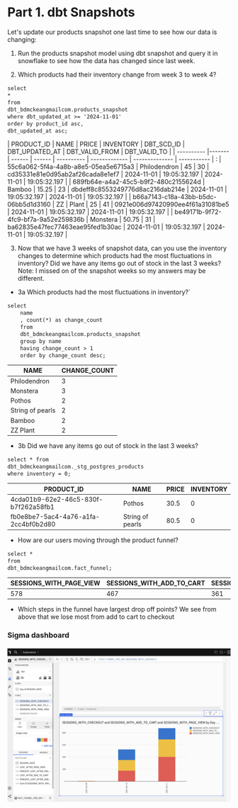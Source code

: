 # Part 1. dbt Snapshots

Let's update our products snapshot one last time to see how our data is changing:

1) Run the products snapshot model using dbt snapshot and query it in snowflake to see how the data has changed since last week. 

2) Which products had their inventory change from week 3 to week 4? 
```
select 
*
from
dbt_bdmckeangmailcom.products_snapshot
where dbt_updated_at >= '2024-11-01'
order by product_id asc,
dbt_updated_at asc;
```

| PRODUCT_ID | NAME | PRICE | INVENTORY | DBT_SCD_ID | DBT_UPDATED_AT | DBT_VALID_FROM | DBT_VALID_TO |
| ---------- |------- | ------ | ------ | ---------- |  ------------- | -------------- |  ----------- | :
| 55c6a062-5f4a-4a8b-a8e5-05ea5e6715a3 | Philodendron | 45 | 30 | cd35331e81e0d95ab2af26cada8e1ef7 | 2024-11-01 | 19:05:32.197 | 2024-11-01 | 19:05:32.197 |
| 689fb64e-a4a2-45c5-b9f2-480c2155624d | Bamboo | 15.25 | 23 | dbdeff8c8553249776d8ac216dab214e | 2024-11-01 | 19:05:32.197 | 2024-11-01 | 19:05:32.197 |
| b66a7143-c18a-43bb-b5dc-06bb5d1d3160 | ZZ | Plant | 25 | 41 | 0921e006d97420990ee4f61a31081be5 | 2024-11-01 | 19:05:32.197 | 2024-11-01 | 19:05:32.197 |
| be49171b-9f72-4fc9-bf7a-9a52e259836b | Monstera | 50.75 | 31 | ba62835e47fec77463eae95fed1b30ac | 2024-11-01 | 19:05:32.197 | 2024-11-01 | 19:05:32.197 |


3) Now that we have 3 weeks of snapshot data, can you use the inventory changes to determine which products had the most fluctuations in inventory? Did we have any items go out of stock in the last 3 weeks? 
Note: I missed on of the snapshot weeks so my answers may be different.  

* 3a Which products had the most fluctuations in inventory?`
```
select
    name
    , count(*) as change_count
    from 
    dbt_bdmckeangmailcom.products_snapshot
    group by name
    having change_count > 1
    order by change_count desc;
```
| NAME | CHANGE_COUNT |
| ----- | ----------- |
| Philodendron | 3 |
| Monstera | 3 |
| Pothos | 2 |
| String of pearls | 2 |
| Bamboo | 2 |
| ZZ Plant | 2 |

* 3b
Did we have any items go out of stock in the last 3 weeks?
```
select * from
dbt_bdmckeangmailcom._stg_postgres_products
where inventory = 0;
```

| PRODUCT_ID | NAME | PRICE | INVENTORY |
| ---------- | -----  | ----- | -------- |
| 4cda01b9-62e2-46c5-830f-b7f262a58fb1 | Pothos | 30.5 | 0 |
| fb0e8be7-5ac4-4a76-a1fa-2cc4bf0b2d80 | String of pearls | 80.5 | 0 |



* How are our users moving through the product funnel?
```
select *
from 
dbt_bdmckeangmailcom.fact_funnel;
```

| SESSIONS_WITH_PAGE_VIEW | SESSIONS_WITH_ADD_TO_CART | SESSIONS_WITH_CHECKOUT | LOST_AFTER_PAGE_VIEW | PERCENT_LOST_AFTER_PAGE_VIEW | LOST_AFTER_ADD_TO_CART | PERCENT_LOST_AFTER_ADD_TO_CART |
| --- | --- |--- | ---  | -------- | --- | ----- |
| 578 | 467 | 361 | 111 | 0.192042 | 106 | 0.226981 |


* Which steps in the funnel have largest drop off points?
We see from above that we lose most from add to cart to checkout





### Sigma dashboard
![alt text](image-3.png)



